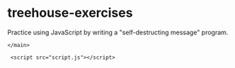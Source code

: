 # treehouse-exercises
Practice using JavaScript by writing a "self-destructing message" program.
<!DOCTYPE html>
<html>
  <head>
    <meta charset="utf-8">
    <title>JavaScript Basics</title>
    <link href="style.css" rel="stylesheet">
  </head>
  <body>
    <main>
      
    </main>

     <script src="script.js"></script>
  </body>
</html>
